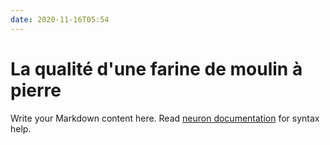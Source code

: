 ```yaml
---
date: 2020-11-16T05:54
---
```


# La qualité d'une farine de moulin à pierre

Write your Markdown content here. Read [neuron documentation](https://neuron.zettel.page/2011404.html) for syntax help.

